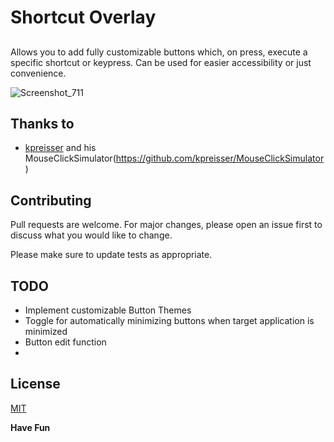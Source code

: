# Shortcut Overlay
## 

Allows you to add fully customizable buttons which, on press, execute a specific shortcut or keypress. 
Can be used for easier accessibility or just convenience.

![Screenshot_711](https://user-images.githubusercontent.com/62386060/126181663-942fd3ea-d7c1-4e48-9b22-054d068340ea.png)

## Thanks to
 
- [kpreisser](https://github.com/kpreisser) and his MouseClickSimulator(https://github.com/kpreisser/MouseClickSimulator)

## Contributing
Pull requests are welcome. For major changes, please open an issue first to discuss what you would like to change.

Please make sure to update tests as appropriate.

## TODO
- Implement customizable Button Themes
- Toggle for automatically minimizing buttons when target application is minimized
- Button edit function
- 

## License
[MIT](https://choosealicense.com/licenses/mit/)

**Have Fun**

